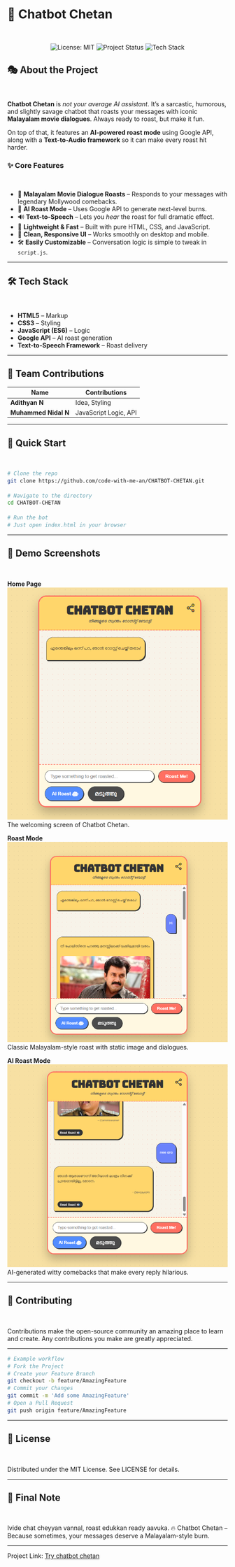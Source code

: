 # 🤖 Chatbot Chetan
<br>
<p align="center">
<img src="https://img.shields.io/badge/License-MIT-yellow.svg" alt="License: MIT">
<img src="https://img.shields.io/badge/status-active-brightgreen" alt="Project Status">
<img src="https://img.shields.io/badge/tech-HTML%2FCSS%2FJS-blue.svg" alt="Tech Stack">
</p>

## 🎭 About the Project
<br>

**Chatbot Chetan** is *not your average AI assistant*. It’s a sarcastic, humorous, and slightly savage chatbot that roasts your messages with iconic **Malayalam movie dialogues**. Always ready to roast, but make it fun.

On top of that, it features an **AI-powered roast mode** using Google API, along with a **Text-to-Audio framework** so it can make every roast hit harder.

### ✨ Core Features
<br>

- 💬 **Malayalam Movie Dialogue Roasts** – Responds to your messages with legendary Mollywood comebacks.
- 🤖 **AI Roast Mode** – Uses Google API to generate next-level burns.
- 🔊 **Text-to-Speech** – Lets you *hear* the roast for full dramatic effect.
- 🚀 **Lightweight & Fast** – Built with pure HTML, CSS, and JavaScript.
- 🎨 **Clean, Responsive UI** – Works smoothly on desktop and mobile.
- 🛠 **Easily Customizable** – Conversation logic is simple to tweak in `script.js`.

---

## 🛠 Tech Stack
<br>

- **HTML5** – Markup
- **CSS3** – Styling
- **JavaScript (ES6)** – Logic
- **Google API** – AI roast generation
- **Text-to-Speech Framework** – Roast delivery

---

## 👥 Team Contributions

| Name                 | Contributions         |
| -------------------- | --------------------- |
| **Adithyan N**       | Idea, Styling         |
| **Muhammed Nidal N** | JavaScript Logic, API |

---

## 🚀 Quick Start
<br>

```bash
# Clone the repo
git clone https://github.com/code-with-me-an/CHATBOT-CHETAN.git

# Navigate to the directory
cd CHATBOT-CHETAN

# Run the bot
# Just open index.html in your browser
```

---

## 📸 Demo Screenshots
<br>

**Home Page**
![Home](photos/home.png)
The welcoming screen of Chatbot Chetan.

**Roast Mode**
![Roast](photos/roastme.png)
Classic Malayalam-style roast with static image and dialogues.

**AI Roast Mode**
![Ai](photos/airoast.png)
AI-generated witty comebacks that make every reply hilarious.

---

## 🤝 Contributing
<br>

Contributions make the open-source community an amazing place to learn and create. Any contributions you make are greatly appreciated.

---

```bash
# Example workflow
# Fork the Project
# Create your Feature Branch 
git checkout -b feature/AmazingFeature
# Commit your Changes
git commit -m 'Add some AmazingFeature'
# Open a Pull Request
git push origin feature/AmazingFeature
```

---
## 📄 License
<br>

Distributed under the MIT License. See LICENSE for details.

---

## 💬 Final Note
<br>

Ivide chat cheyyan vannal, roast edukkan ready aavuka.
🔥 Chatbot Chetan – Because sometimes, your messages deserve a Malayalam-style burn.

---

<p>
Project Link: <a href="https://code-with-me-an.github.io/CHATBOT-CHETAN/" target="_blank">Try chatbot chetan</a>
</p>


